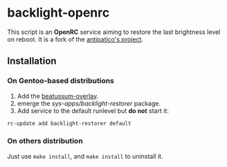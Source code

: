 # backlight-openrc

This script is an **OpenRC** service aiming to restore the last brightness level on reboot. It is a fork of the [antipatico's project](https://github.com/antipatico/backlight-openrc).

## Installation

### On Gentoo-based distributions

1. Add the [beatussum-overlay](https://github.com/beatussum/beatussum-overlay).
2. emerge the _sys-apps/backlight-restorer_ package.
3. Add service to the default runlevel but **do not** start it:
```bash
rc-update add backlight-restorer default
```

### On others distribution

Just use `make install`, and `make install` to uninstall it.
